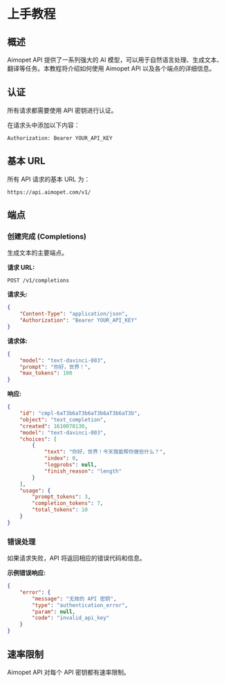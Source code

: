 # 上手教程

## 概述
Aimopet API 提供了一系列强大的 AI 模型，可以用于自然语言处理、生成文本、翻译等任务。本教程将介绍如何使用 Aimopet API 以及各个端点的详细信息。

## 认证
所有请求都需要使用 API 密钥进行认证。

在请求头中添加以下内容：
```
Authorization: Bearer YOUR_API_KEY
```

## 基本 URL
所有 API 请求的基本 URL 为：
```
https://api.aimopet.com/v1/
```

## 端点

### 创建完成 (Completions)
生成文本的主要端点。

**请求 URL:**
```
POST /v1/completions
```

**请求头:**
```json
{
    "Content-Type": "application/json",
    "Authorization": "Bearer YOUR_API_KEY"
}
```

**请求体:**
```json
{
    "model": "text-davinci-003",
    "prompt": "你好，世界！",
    "max_tokens": 100
}
```

**响应:**
```json
{
    "id": "cmpl-6aT3b6aT3b6aT3b6aT3b6aT3b",
    "object": "text_completion",
    "created": 1610078130,
    "model": "text-davinci-003",
    "choices": [
        {
            "text": "你好，世界！今天我能帮你做些什么？",
            "index": 0,
            "logprobs": null,
            "finish_reason": "length"
        }
    ],
    "usage": {
        "prompt_tokens": 3,
        "completion_tokens": 7,
        "total_tokens": 10
    }
}
```

### 错误处理
如果请求失败，API 将返回相应的错误代码和信息。

**示例错误响应:**
```json
{
    "error": {
        "message": "无效的 API 密钥",
        "type": "authentication_error",
        "param": null,
        "code": "invalid_api_key"
    }
}
```

## 速率限制
Aimopet API 对每个 API 密钥都有速率限制。

